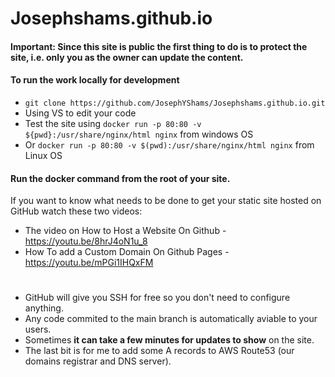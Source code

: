 ﻿# Josephshams.github.io

#### **Important**: Since this site is public the first thing to do is to protect the site, i.e. only you as the owner can update the content.

#### To run the work locally for development

- `git clone https://github.com/JosephYShams/Josephshams.github.io.git`
- Using VS to edit your code
- Test the site using `docker run -p 80:80 -v ${pwd}:/usr/share/nginx/html nginx` from windows OS   
- Or `docker run -p 80:80 -v $(pwd):/usr/share/nginx/html nginx` from Linux OS

#### Run the docker command from the root of your site.

If you want to know what needs to be done to get your static site hosted on GitHub watch these two videos:

- The video on How to Host a Website On Github - https://youtu.be/8hrJ4oN1u_8
- How To add a Custom Domain On Github Pages - https://youtu.be/mPGi1IHQxFM

# 

- GitHub will give you SSH for free so you don't need to configure anything.
- Any code commited to the main branch is automatically aviable to your users.
- Sometimes **it can take a few minutes for updates to show** on the site. 
- The last bit is for me to add some A records to AWS Route53 (our domains registrar and DNS server).

